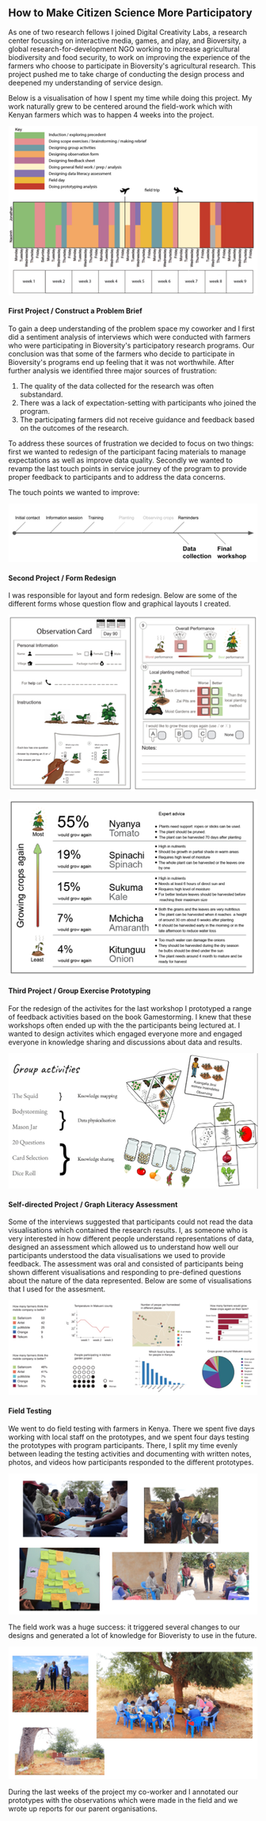 ## How to Make Citizen Science More Participatory

As one of two research fellows I joined Digital Creativity Labs, a research center focussing on interactive media, games, and play, and Bioversity, a global research-for-development NGO working to increase agricultural biodiversity and food security, to work on improving the experience of the farmers who choose to participate in Bioversity's agricultural research. This project pushed me to take charge of conducting the design process and deepened my understanding of service design.

Below is a visualisation of how I spent my time while doing this project. My work naturally grew to be centered around the field-work which with Kenyan farmers which was to happen 4 weeks into the project.

![a visualisaiton of how we spent our time while working on this project](img/timeline.jpg)

#### First Project / Construct a Problem Brief 

 To gain a deep understanding of the problem space my coworker and I first did a sentiment analysis of interviews which were conducted with farmers who were participating in Bioversity's participatory research programs. Our conclusion was that some of the farmers who decide to participate in Bioversity's programs end up feeling that it was not worthwhile. After further analysis we identified three major sources of frustration: 

1. The quality of the data collected for the research was often substandard.
2. There was a lack of expectation-setting with participants who joined the program.
3. The participating farmers did not receive guidance and feedback based on the outcomes of the research.

To address these sources of frustration we decided to focus on two things: first we wanted to redesign of the participant facing materials to manage expectations as well as improve data quality. Secondly we wanted to revamp the last touch points in service journey of the program to provide proper feedback to participants and to address the data concerns.

The touch points we wanted to improve:

![a visualisation of the service journey of the program we were analysing](img/service_journey.png)

#### Second Project / Form Redesign

I was responsible for layout and form redesign. Below are some of the different forms whose question flow and graphical layouts I created.

![a sample of one of the redesigned forms](img/form_testing_4.png)

![a sample of one of the redesigned feedback froms](img/feedback_form.png)

#### Third Project / Group Exercise Prototyping

 For the redesign of the activites for the last workshop I prototyped a range of feedback activities based on the book Gamestorming. I knew that these workshops often ended up with the the participants being lectured at. I wanted to design activites which engaged everyone more and engaged everyone in knowledge sharing and discussions about data and results.

![a visualisation of the group acitivities we prototyped](img/group_activities.png)


#### Self-directed Project / Graph Literacy Assessment

 Some of the interviews suggested that participants could not read the data visualisations which contained the research results. I, as someone who is very interested in how different people understand representations of data, designed an assessment which allowed us to understand how well our participants understood the data visualisations we used to provide feedback. The assessment was oral and consisted of participants being shown different visualisations and responding to pre-defined questions about the nature of the data represented. Below are some of visualisations that I used for the assesment.

![ a photo fo the different visualisations used in the assessment](img/graph_literacy.jpg)

#### Field Testing

We went to do field testing with farmers in Kenya. There we spent five days working with local staff on the prototypes, and we spent four days testing the prototypes with program participants. There, I split my time evenly between leading the testing activities and documenting with written notes, photos, and videos how participants responded to the different prototypes.

![a collage of participants trying out our prototypes in the field](img/field_testing.png)

The field work was a huge success: it triggered several changes to our designs and generated a lot of knowledge for Bioveristy to use in the future. 

![a collage of participants trying out our prototypes in the field](img/form_testing_2.png)

During the last weeks of the project my co-worker and I annotated our prototypes with the observations which were made in the field and we wrote up reports for our parent organisations.